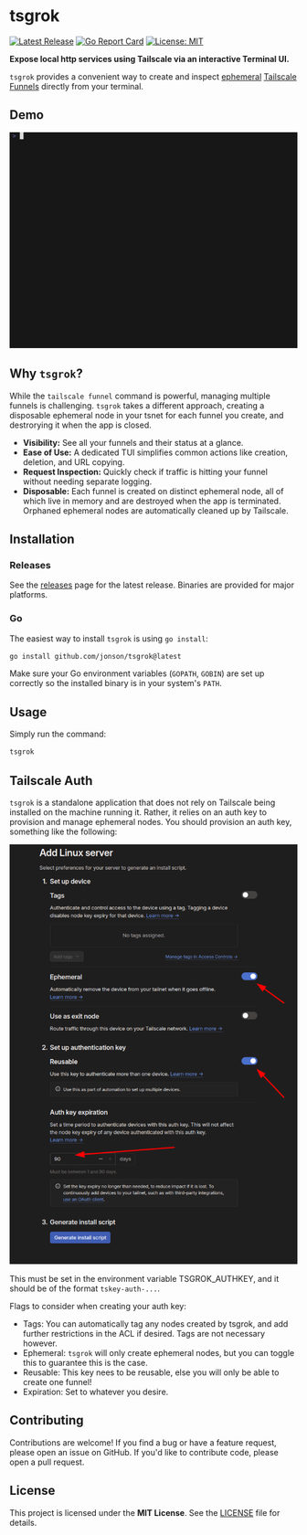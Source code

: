 # tsgrok

[![Latest Release](https://img.shields.io/github/release/jonson/tsgrok.svg)](https://github.com/jonson/tsgrok/releases)
[![Go Report Card](https://goreportcard.com/badge/github.com/jonson/tsgrok)](https://goreportcard.com/report/github.com/jonson/tsgrok)
[![License: MIT](https://img.shields.io/badge/License-MIT-yellow.svg)](https://opensource.org/licenses/MIT)

**Expose local http services using Tailscale via an interactive Terminal UI.**

`tsgrok` provides a convenient way to create and inspect [ephemeral](https://tailscale.com/kb/1111/ephemeral-nodes) [Tailscale Funnels](https://tailscale.com/kb/1223/funnel) directly from your terminal.

## Demo

![tsgrok demo](docs/tsgrok.gif)


## Why `tsgrok`?

While the `tailscale funnel` command is powerful, managing multiple funnels is challenging.  `tsgrok` takes a different approach, creating a disposable ephemeral node in your tsnet for each funnel you create, and destrorying it when the app is closed.

*   **Visibility:** See all your funnels and their status at a glance.
*   **Ease of Use:** A dedicated TUI simplifies common actions like creation, deletion, and URL copying.
*   **Request Inspection:** Quickly check if traffic is hitting your funnel without needing separate logging.
*   **Disposable:** Each funnel is created on distinct ephemeral node, all of which live in memory and are destroyed when the app is terminated.  Orphaned ephemeral nodes are automatically cleaned up by Tailscale.


## Installation

### Releases
See the [releases](https://github.com/jonson/tsgrok/releases) page for the latest release.  Binaries are provided for major platforms.

### Go
The easiest way to install `tsgrok` is using `go install`:

```bash
go install github.com/jonson/tsgrok@latest
```

Make sure your Go environment variables (`GOPATH`, `GOBIN`) are set up correctly so the installed binary is in your system's `PATH`.

## Usage

Simply run the command:

```bash
tsgrok
```

## Tailscale Auth

`tsgrok` is a standalone application that does not rely on Tailscale being installed on the machine running it.  Rather, it relies on an auth key to
provision and manage ephemeral nodes.  You should provision an auth key, something like the following:

![Tailscale Auth Key Configuration](docs/image.png)

This must be set in the environment variable TSGROK_AUTHKEY, and it should be of the format `tskey-auth-...`.

Flags to consider when creating your auth key:
* Tags: You can automatically tag any nodes created by tsgrok, and add further restrictions in the ACL if desired.  Tags are not necessary however.
* Ephemeral: `tsgrok` will only create ephemeral nodes, but you can toggle this to guarantee this is the case.
* Reusable: This key nees to be reusable, else you will only be able to create one funnel!
* Expiration: Set to whatever you desire.

## Contributing

Contributions are welcome! If you find a bug or have a feature request, please open an issue on GitHub. If you'd like to contribute code, please open a pull request.

## License

This project is licensed under the **MIT License**. See the [LICENSE](LICENSE) file for details.

